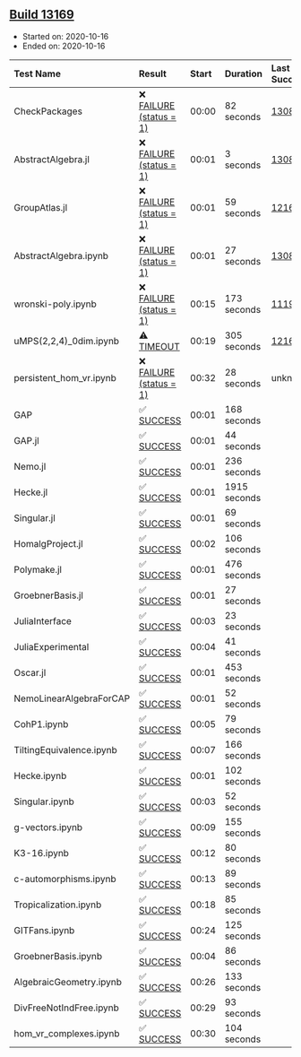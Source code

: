 ## [Build 13169](https://oscarci.mathematik.uni-kl.de/job/oscar/13169/)

* Started on: 2020-10-16
* Ended on: 2020-10-16

| Test Name    | Result | Start | Duration | Last Success | First Failure |
|:-------------|:-------|:------|:---------|:-------------|:--------------|
| CheckPackages | ❌ [FAILURE (status = 1)](https://oscarci.mathematik.uni-kl.de/job/oscar/13169/artifact/logs/build-13169/CheckPackages.log) | 00:00 | 82 seconds | [13085](https://oscarci.mathematik.uni-kl.de/job/oscar/13085/) | [13086](https://oscarci.mathematik.uni-kl.de/job/oscar/13086/) |
| AbstractAlgebra.jl | ❌ [FAILURE (status = 1)](https://oscarci.mathematik.uni-kl.de/job/oscar/13169/artifact/logs/build-13169/AbstractAlgebra.jl.log) | 00:01 | 3 seconds | [13085](https://oscarci.mathematik.uni-kl.de/job/oscar/13085/) | [13086](https://oscarci.mathematik.uni-kl.de/job/oscar/13086/) |
| GroupAtlas.jl | ❌ [FAILURE (status = 1)](https://oscarci.mathematik.uni-kl.de/job/oscar/13169/artifact/logs/build-13169/GroupAtlas.jl.log) | 00:01 | 59 seconds | [12167](https://oscarci.mathematik.uni-kl.de/job/oscar/12167/) | [12168](https://oscarci.mathematik.uni-kl.de/job/oscar/12168/) |
| AbstractAlgebra.ipynb | ❌ [FAILURE (status = 1)](https://oscarci.mathematik.uni-kl.de/job/oscar/13169/artifact/logs/build-13169/AbstractAlgebra.ipynb.log) | 00:01 | 27 seconds | [13085](https://oscarci.mathematik.uni-kl.de/job/oscar/13085/) | [13086](https://oscarci.mathematik.uni-kl.de/job/oscar/13086/) |
| wronski-poly.ipynb | ❌ [FAILURE (status = 1)](https://oscarci.mathematik.uni-kl.de/job/oscar/13169/artifact/logs/build-13169/wronski-poly.ipynb.log) | 00:15 | 173 seconds | [11192](https://oscarci.mathematik.uni-kl.de/job/oscar/11192/) | [11193](https://oscarci.mathematik.uni-kl.de/job/oscar/11193/) |
| uMPS(2,2,4)_0dim.ipynb | ⚠ [TIMEOUT](https://oscarci.mathematik.uni-kl.de/job/oscar/13169/artifact/logs/build-13169/uMPS-2-2-4-_0dim.ipynb.log) | 00:19 | 305 seconds | [12167](https://oscarci.mathematik.uni-kl.de/job/oscar/12167/) | [12168](https://oscarci.mathematik.uni-kl.de/job/oscar/12168/) |
| persistent_hom_vr.ipynb | ❌ [FAILURE (status = 1)](https://oscarci.mathematik.uni-kl.de/job/oscar/13169/artifact/logs/build-13169/persistent_hom_vr.ipynb.log) | 00:32 | 28 seconds | unknown | unknown |
| GAP | ✅ [SUCCESS](https://oscarci.mathematik.uni-kl.de/job/oscar/13169/artifact/logs/build-13169/GAP.log) | 00:01 | 168 seconds |  |  |
| GAP.jl | ✅ [SUCCESS](https://oscarci.mathematik.uni-kl.de/job/oscar/13169/artifact/logs/build-13169/GAP.jl.log) | 00:01 | 44 seconds |  |  |
| Nemo.jl | ✅ [SUCCESS](https://oscarci.mathematik.uni-kl.de/job/oscar/13169/artifact/logs/build-13169/Nemo.jl.log) | 00:01 | 236 seconds |  |  |
| Hecke.jl | ✅ [SUCCESS](https://oscarci.mathematik.uni-kl.de/job/oscar/13169/artifact/logs/build-13169/Hecke.jl.log) | 00:01 | 1915 seconds |  |  |
| Singular.jl | ✅ [SUCCESS](https://oscarci.mathematik.uni-kl.de/job/oscar/13169/artifact/logs/build-13169/Singular.jl.log) | 00:01 | 69 seconds |  |  |
| HomalgProject.jl | ✅ [SUCCESS](https://oscarci.mathematik.uni-kl.de/job/oscar/13169/artifact/logs/build-13169/HomalgProject.jl.log) | 00:02 | 106 seconds |  |  |
| Polymake.jl | ✅ [SUCCESS](https://oscarci.mathematik.uni-kl.de/job/oscar/13169/artifact/logs/build-13169/Polymake.jl.log) | 00:01 | 476 seconds |  |  |
| GroebnerBasis.jl | ✅ [SUCCESS](https://oscarci.mathematik.uni-kl.de/job/oscar/13169/artifact/logs/build-13169/GroebnerBasis.jl.log) | 00:01 | 27 seconds |  |  |
| JuliaInterface | ✅ [SUCCESS](https://oscarci.mathematik.uni-kl.de/job/oscar/13169/artifact/logs/build-13169/JuliaInterface.log) | 00:03 | 23 seconds |  |  |
| JuliaExperimental | ✅ [SUCCESS](https://oscarci.mathematik.uni-kl.de/job/oscar/13169/artifact/logs/build-13169/JuliaExperimental.log) | 00:04 | 41 seconds |  |  |
| Oscar.jl | ✅ [SUCCESS](https://oscarci.mathematik.uni-kl.de/job/oscar/13169/artifact/logs/build-13169/Oscar.jl.log) | 00:01 | 453 seconds |  |  |
| NemoLinearAlgebraForCAP | ✅ [SUCCESS](https://oscarci.mathematik.uni-kl.de/job/oscar/13169/artifact/logs/build-13169/NemoLinearAlgebraForCAP.log) | 00:01 | 52 seconds |  |  |
| CohP1.ipynb | ✅ [SUCCESS](https://oscarci.mathematik.uni-kl.de/job/oscar/13169/artifact/logs/build-13169/CohP1.ipynb.log) | 00:05 | 79 seconds |  |  |
| TiltingEquivalence.ipynb | ✅ [SUCCESS](https://oscarci.mathematik.uni-kl.de/job/oscar/13169/artifact/logs/build-13169/TiltingEquivalence.ipynb.log) | 00:07 | 166 seconds |  |  |
| Hecke.ipynb | ✅ [SUCCESS](https://oscarci.mathematik.uni-kl.de/job/oscar/13169/artifact/logs/build-13169/Hecke.ipynb.log) | 00:01 | 102 seconds |  |  |
| Singular.ipynb | ✅ [SUCCESS](https://oscarci.mathematik.uni-kl.de/job/oscar/13169/artifact/logs/build-13169/Singular.ipynb.log) | 00:03 | 52 seconds |  |  |
| g-vectors.ipynb | ✅ [SUCCESS](https://oscarci.mathematik.uni-kl.de/job/oscar/13169/artifact/logs/build-13169/g-vectors.ipynb.log) | 00:09 | 155 seconds |  |  |
| K3-16.ipynb | ✅ [SUCCESS](https://oscarci.mathematik.uni-kl.de/job/oscar/13169/artifact/logs/build-13169/K3-16.ipynb.log) | 00:12 | 80 seconds |  |  |
| c-automorphisms.ipynb | ✅ [SUCCESS](https://oscarci.mathematik.uni-kl.de/job/oscar/13169/artifact/logs/build-13169/c-automorphisms.ipynb.log) | 00:13 | 89 seconds |  |  |
| Tropicalization.ipynb | ✅ [SUCCESS](https://oscarci.mathematik.uni-kl.de/job/oscar/13169/artifact/logs/build-13169/Tropicalization.ipynb.log) | 00:18 | 85 seconds |  |  |
| GITFans.ipynb | ✅ [SUCCESS](https://oscarci.mathematik.uni-kl.de/job/oscar/13169/artifact/logs/build-13169/GITFans.ipynb.log) | 00:24 | 125 seconds |  |  |
| GroebnerBasis.ipynb | ✅ [SUCCESS](https://oscarci.mathematik.uni-kl.de/job/oscar/13169/artifact/logs/build-13169/GroebnerBasis.ipynb.log) | 00:04 | 86 seconds |  |  |
| AlgebraicGeometry.ipynb | ✅ [SUCCESS](https://oscarci.mathematik.uni-kl.de/job/oscar/13169/artifact/logs/build-13169/AlgebraicGeometry.ipynb.log) | 00:26 | 133 seconds |  |  |
| DivFreeNotIndFree.ipynb | ✅ [SUCCESS](https://oscarci.mathematik.uni-kl.de/job/oscar/13169/artifact/logs/build-13169/DivFreeNotIndFree.ipynb.log) | 00:29 | 93 seconds |  |  |
| hom_vr_complexes.ipynb | ✅ [SUCCESS](https://oscarci.mathematik.uni-kl.de/job/oscar/13169/artifact/logs/build-13169/hom_vr_complexes.ipynb.log) | 00:30 | 104 seconds |  |  |
